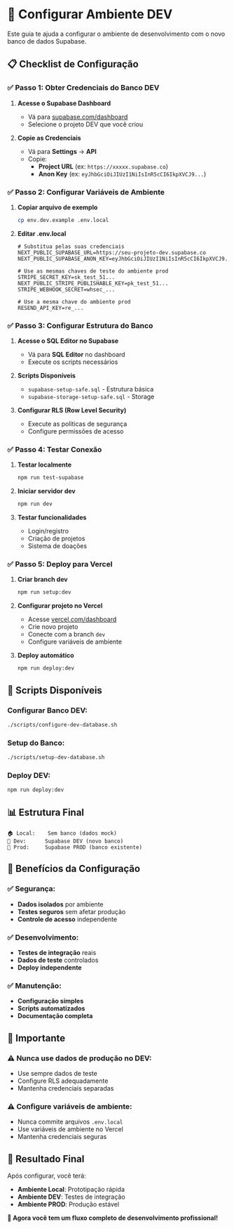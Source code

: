 # 🧪 Configurar Ambiente DEV

Este guia te ajuda a configurar o ambiente de desenvolvimento com o novo banco de dados Supabase.

## 📋 Checklist de Configuração

### **✅ Passo 1: Obter Credenciais do Banco DEV**

1. **Acesse o Supabase Dashboard**
   - Vá para [supabase.com/dashboard](https://supabase.com/dashboard)
   - Selecione o projeto DEV que você criou

2. **Copie as Credenciais**
   - Vá para **Settings** → **API**
   - Copie:
     - **Project URL** (ex: `https://xxxxx.supabase.co`)
     - **Anon Key** (ex: `eyJhbGciOiJIUzI1NiIsInR5cCI6IkpXVCJ9...`)

### **✅ Passo 2: Configurar Variáveis de Ambiente**

1. **Copiar arquivo de exemplo**
   ```bash
   cp env.dev.example .env.local
   ```

2. **Editar .env.local**
   ```env
   # Substitua pelas suas credenciais
   NEXT_PUBLIC_SUPABASE_URL=https://seu-projeto-dev.supabase.co
   NEXT_PUBLIC_SUPABASE_ANON_KEY=eyJhbGciOiJIUzI1NiIsInR5cCI6IkpXVCJ9...
   
   # Use as mesmas chaves de teste do ambiente prod
   STRIPE_SECRET_KEY=sk_test_51...
   NEXT_PUBLIC_STRIPE_PUBLISHABLE_KEY=pk_test_51...
   STRIPE_WEBHOOK_SECRET=whsec_...
   
   # Use a mesma chave do ambiente prod
   RESEND_API_KEY=re_...
   ```

### **✅ Passo 3: Configurar Estrutura do Banco**

1. **Acesse o SQL Editor no Supabase**
   - Vá para **SQL Editor** no dashboard
   - Execute os scripts necessários

2. **Scripts Disponíveis**
   - `supabase-setup-safe.sql` - Estrutura básica
   - `supabase-storage-setup-safe.sql` - Storage

3. **Configurar RLS (Row Level Security)**
   - Execute as políticas de segurança
   - Configure permissões de acesso

### **✅ Passo 4: Testar Conexão**

1. **Testar localmente**
   ```bash
   npm run test-supabase
   ```

2. **Iniciar servidor dev**
   ```bash
   npm run dev
   ```

3. **Testar funcionalidades**
   - Login/registro
   - Criação de projetos
   - Sistema de doações

### **✅ Passo 5: Deploy para Vercel**

1. **Criar branch dev**
   ```bash
   npm run setup:dev
   ```

2. **Configurar projeto no Vercel**
   - Acesse [vercel.com/dashboard](https://vercel.com/dashboard)
   - Crie novo projeto
   - Conecte com a branch `dev`
   - Configure variáveis de ambiente

3. **Deploy automático**
   ```bash
   npm run deploy:dev
   ```

## 🔧 Scripts Disponíveis

### **Configurar Banco DEV:**
```bash
./scripts/configure-dev-database.sh
```

### **Setup do Banco:**
```bash
./scripts/setup-dev-database.sh
```

### **Deploy DEV:**
```bash
npm run deploy:dev
```

## 📊 Estrutura Final

```
🏠 Local:    Sem banco (dados mock)
🧪 Dev:      Supabase DEV (novo banco)
🚀 Prod:     Supabase PROD (banco existente)
```

## 🎯 Benefícios da Configuração

### **✅ Segurança:**
- **Dados isolados** por ambiente
- **Testes seguros** sem afetar produção
- **Controle de acesso** independente

### **✅ Desenvolvimento:**
- **Testes de integração** reais
- **Dados de teste** controlados
- **Deploy independente**

### **✅ Manutenção:**
- **Configuração simples**
- **Scripts automatizados**
- **Documentação completa**

## 🚨 Importante

### **⚠️ Nunca use dados de produção no DEV:**
- Use sempre dados de teste
- Configure RLS adequadamente
- Mantenha credenciais separadas

### **⚠️ Configure variáveis de ambiente:**
- Nunca commite arquivos `.env.local`
- Use variáveis de ambiente no Vercel
- Mantenha credenciais seguras

## 🎉 Resultado Final

Após configurar, você terá:

- **Ambiente Local**: Prototipação rápida
- **Ambiente DEV**: Testes de integração
- **Ambiente PROD**: Produção estável

**🚀 Agora você tem um fluxo completo de desenvolvimento profissional!**
